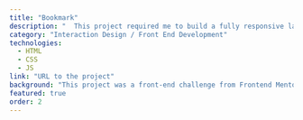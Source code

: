```yaml
---
title: "Bookmark"
description: "  This project required me to build a fully responsive landing page to the designs provided. I used HTML5, along with CSS Grid and JavaScript for the areas that required interactivity, such as the features section."
category: "Interaction Design / Front End Development"
technologies:
  - HTML
  - CSS
  - JS
link: "URL to the project"
background: "This project was a front-end challenge from Frontend Mentor. It’s a platform that enables you to practice building websites to a design and project brief. Each challenge includes mobile and desktop designs to show how the website should look at different screen sizes. Creating these projects has helped me refine my workflow and solve real-world coding problems. I’ve learned something new with each project, helping me to improve and adapt my style."
featured: true
order: 2
---
```

